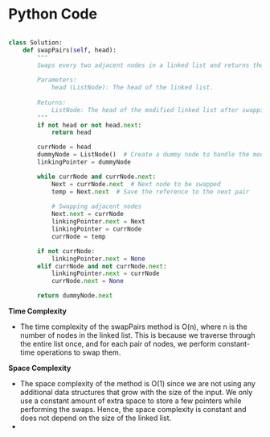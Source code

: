 # Python Code


```python

class Solution:
    def swapPairs(self, head):
        """
        Swaps every two adjacent nodes in a linked list and returns the head of the modified list.
        
        Parameters:
            head (ListNode): The head of the linked list.
        
        Returns:
            ListNode: The head of the modified linked list after swapping adjacent nodes.
        """
        if not head or not head.next:
            return head

        currNode = head
        dummyNode = ListNode()  # Create a dummy node to handle the modified list
        linkingPointer = dummyNode

        while currNode and currNode.next:
            Next = currNode.next  # Next node to be swapped
            temp = Next.next  # Save the reference to the next pair
            
            # Swapping adjacent nodes
            Next.next = currNode
            linkingPointer.next = Next
            linkingPointer = currNode
            currNode = temp

        if not currNode:
            linkingPointer.next = None
        elif currNode and not currNode.next:
            linkingPointer.next = currNode
            currNode.next = None

        return dummyNode.next


```

**Time Complexity**
- The time complexity of the swapPairs method is O(n), where n is the number of nodes in the linked list. This is because we traverse through the entire list once, and for each pair of nodes, we perform constant-time operations to swap them.

**Space Complexity**
- The space complexity of the method is O(1) since we are not using any additional data structures that grow with the size of the input. We only use a constant amount of extra space to store a few pointers while performing the swaps. Hence, the space complexity is constant and does not depend on the size of the linked list.
-
